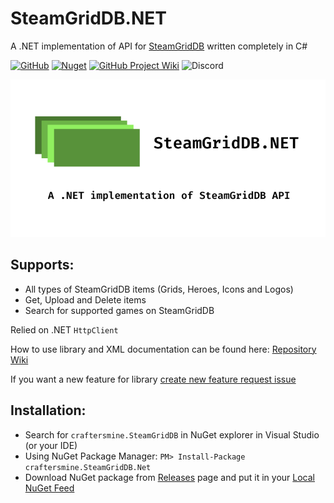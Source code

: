 # SteamGridDB.NET
A .NET implementation of API for [SteamGridDB](https://www.steamgriddb.com) written completely in C#

[![GitHub](https://img.shields.io/github/license/craftersmine/SteamGridDB.NET?color=darklime)](/LICENSE) 
[![Nuget](https://img.shields.io/nuget/v/craftersmine.SteamGridDB.Net)](https://www.nuget.org/packages/craftersmine.SteamGridDB.Net) 
[![GitHub Project Wiki](https://img.shields.io/badge/docs-github--wiki-brightgreen)](https://github.com/craftersmine/SteamGridDB.NET/wiki)
![Discord](https://img.shields.io/badge/discord-craftersmine%237441-5865f2)

![Repository Preview](https://raw.githubusercontent.com/craftersmine/SteamGridDB.NET/master/.github/RepositoryPreview.png)

## Supports:
* All types of SteamGridDB items (Grids, Heroes, Icons and Logos)
* Get, Upload and Delete items
* Search for supported games on SteamGridDB

Relied on .NET `HttpClient`

How to use library and XML documentation can be found here:
[Repository Wiki](https://github.com/craftersmine/SteamGridDB.NET/wiki)

If you want a new feature for library [create new feature request issue](https://github.com/craftersmine/SteamGridDB.NET/issues/new?assignees=&labels=enhancement&template=feature_request.md&title=)

## Installation:
* Search for `craftersmine.SteamGridDB` in NuGet explorer in Visual Studio (or your IDE)
* Using NuGet Package Manager: ```PM> Install-Package craftersmine.SteamGridDB.Net```
* Download NuGet package from [Releases](https://github.com/craftersmine/SteamGridDB.NET/releases) page and put it in your [Local NuGet Feed](https://docs.microsoft.com/en-us/nuget/hosting-packages/overview)
